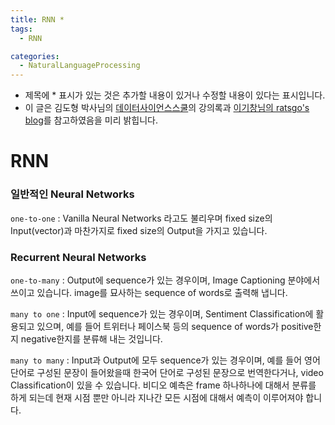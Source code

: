 ```yaml
---
title: RNN *
tags:
  - RNN

categories:
  - NaturalLanguageProcessing
---
```


- 제목에 * 표시가 있는 것은 추가할 내용이 있거나 수정할 내용이 있다는 표시입니다.
- 이 글은 김도형 박사님의 <a href="https://datascienceschool.net/">데이터사이언스스쿨</a>의 강의록과 <a href="https://ratsgo.github.io/">이기창님의 ratsgo's blog</a>를 참고하였음을 미리 밝힙니다.


# RNN

### 일반적인 Neural Networks

`one-to-one` : Vanilla Neural Networks 라고도 불리우며 fixed size의 Input(vector)과 마찬가지로 fixed size의 Output을 가지고 있습니다.

### Recurrent Neural Networks

`one-to-many` : Output에 sequence가 있는 경우이며, Image Captioning 분야에서 쓰이고 있습니다. image를 묘사하는 sequence of words로 출력해 냅니다.

`many to one` : Input에 sequence가 있는 경우이며, Sentiment Classification에 활용되고 있으며, 예를 들어 트위터나 페이스북 등의 sequence of words가 positive한지 negative한지를 분류해 내는 것입니다.

`many to many` : Input과 Output에 모두 sequence가 있는 경우이며, 예를 들어 영어단어로 구성된 문장이 들어왔을때 한국어 단어로 구성된 문장으로 번역한다거나, video Classification이 있을 수 있습니다. 비디오 예측은 frame 하나하나에 대해서 분류를 하게 되는데 현재 시점 뿐만 아니라 지나간 모든 시점에 대해서 예측이 이루어져야 합니다.

